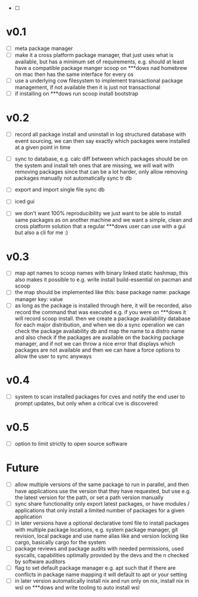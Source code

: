 - [ ] 

# v0.1
- [ ] meta package manager
- [ ] make it a cross platform package manager, that just uses what is available, but has a minimum set of requirements, e.g. should at least have a compatible package manger scoop on ***dows nad homebrew on mac then has the same interface for every os
- [ ] use a underlying cow filesystem to implement transactional package management, if not available then it is just not transactional
- [ ] if installing on ***dows run scoop install bootstrap

# v0.2
- [ ] record all package install and uninstall in log structured database with event sourcing, we can then say exactly which packages were installed at a given point in time
- [ ] sync to database, e.g. calc diff between which packages should be on the system and install teh ones that are missing, we will wait with removing packages since that can be a lot harder, only allow removing packages manually not automatically sync tr db
- [ ] export and import single file sync db

- [ ] iced gui
- [ ] we don't want 100% reproducibility we just want to be able to install same packages as on another machine and we want a simple, clean and cross platform solution that a regular ***dows user can use with a gui but also a cli for me :)

# v0.3
- [ ] map apt names to scoop names with binary linked static hashmap, this also makes it possible to e.g. write install build-essential on pacman and scoop
- [ ] the map should be implemented like this: base package name: package manager key: value
- [ ] as long as the package is installed through here, it will be recorded, also record the command that was executed e.g. if you were on ***dows it will record scoop install. then we create a package availability database for each major distribution, and when we do a sync operation we can check the package availability db and map the name to a distro name and also check if the packages are available on the backing package manager, and if not we can throw a nice error that displays which packages are not available and then we can have a force options to allow the user to sync anyways

# v0.4
- [ ] system to scan installed packages for cves and notify the end user to prompt updates, but only when a critical cve is discovered

# v0.5
- [ ] option to limit strictly to open source software

# Future
- [ ] allow multiple versions of the same package to run in parallel, and then have applications use the version that they have requested, but use e.g. the latest version for the path, or set a path version manually
- [ ] sync share functionality only export latest packages, or have modules / applications that only install a limited number of packages for a given application
- [ ] in later versions have a optional declarative toml file to install packages with multiple package locations, e.g. system package manager, git revision, local package and use name alias like and version locking like cargo, basically cargo for the system
- [ ] package reviews and package audits with needed permissions, used syscalls, capabilities optimally provided  by the devs and the n checked by software auditors
- [ ] flag to set default package manager e.g. apt such that if there are conflicts in package name mapping it will default to apt or your setting
- [ ] in later version automatically install nix and run only on nix, install nix in wsl on ***dows and write tooling to auto install wsl
